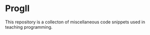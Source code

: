# ProgII
This repository is a collecton of miscellaneous code snippets used in teaching programming.
